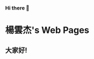 ### Hi there 👋

<!--
**JackyYang27/JackyYang27** is a ✨ _special_ ✨ repository because its `README.md` (this file) appears on your GitHub profile.

Here are some ideas to get you started:

- 🔭 I’m currently working on ...
- 🌱 I’m currently learning ...
- 👯 I’m looking to collaborate on ...
- 🤔 I’m looking for help with ...
- 💬 Ask me about ...
- 📫 How to reach me: ...
- 😄 Pronouns: ...
- ⚡ Fun fact: ...
-->

<!DOCTYPE html>
<html lang="zh-TW">
	<head>
        <link rel="stylesheet" href="https://cdn.jsdelivr.net/npm/swiper@9/swiper-bundle.min.css"/>
        <link rel="stylesheet" href="https://fonts.googleapis.com/css2?  family=Material+Symbols+Outlined:opsz,wght,FILL,GRAD@48,700,0,0" />  <!--google fonts-->
	</head>
	<body>
	 <h1>楊雲杰's Web Pages</h1>
       <h2>大家好!<h2>
	</body>
</html>
